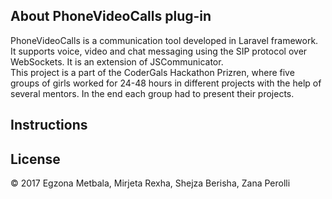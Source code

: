 

## About PhoneVideoCalls plug-in 
PhoneVideoCalls is a communication tool developed in Laravel framework. It supports voice, video and chat messaging using the SIP protocol over WebSockets. It is an extension of JSCommunicator.  
This project is a part of the CoderGals Hackathon Prizren, where five groups of girls worked for 24-48 hours in different projects with the help of several mentors. In the end each group had to present their projects. 

## Instructions 
## License 
&copy; 2017 Egzona Metbala, Mirjeta Rexha, Shejza Berisha, Zana Perolli

